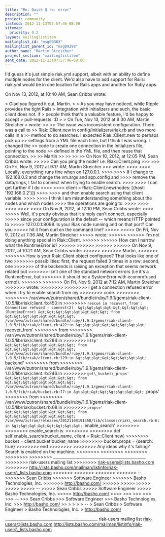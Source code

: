 ```yaml
---
title: "Re: Quick Q re: error"
description: ""
project: community
lastmod: 2012-11-13T07:57:46-08:00
sitemap:
  priority: 0.2
layout: mailinglistitem
mailinglist_id: "msg09303"
mailinglist_parent_id: "msg09298"
author_name: "Martin Streicher"
project_section: "mailinglistitem"
sent_date: 2012-11-13T07:57:46-08:00
---
```




I'd guess it's just simple riak.yml support, albeit with an ability to define 
multiple nodes for the client. We'd also have to add support for Rails: 
riak.yml would be in one location for Rails apps and another for Ruby apps. 


On Nov 13, 2012, at 10:40 AM, Sean Cribbs wrote:

&gt; Glad you figured it out, Martin.
&gt; 
&gt; As you may have noticed, while Ripple provides the tight Rails
&gt; integration with initializers and such, the basic client does not. If
&gt; people think that's a valuable feature, I'd be happy to accept
&gt; pull-requests. :D
&gt; 
&gt; On Tue, Nov 13, 2012 at 9:30 AM, Martin Streicher
&gt;  wrote:
&gt;&gt; 
&gt;&gt; The issue was inconsistent configuration. There was a call to 
&gt;&gt; Riak::Client.new in config/initializers/riak.rb and two more calls in a 
&gt;&gt; method to do searches. I expected Riak::Client.new to perhaps pick up 
&gt;&gt; settings from a YML file each time, but I think I was wrong. I changed the 
&gt;&gt; code to create one connection in the initializers file, pointing to the node 
&gt;&gt; defined in the YML file, and then reuse that connection.
&gt;&gt; 
&gt;&gt; Martin
&gt;&gt; 
&gt;&gt; 
&gt;&gt; 
&gt;&gt; On Nov 10, 2012, at 12:05 PM, Sean Cribbs wrote:
&gt;&gt; 
&gt;&gt;&gt; Can you ping the node? i.e. Riak::Client.ping
&gt;&gt;&gt; 
&gt;&gt;&gt; On Fri, Nov 9, 2012 at 9:17 AM, Martin Streicher
&gt;&gt;&gt;  wrote:
&gt;&gt;&gt;&gt; 
&gt;&gt;&gt;&gt; Locally, everything runs fine when on 127.0.0.1.
&gt;&gt;&gt;&gt; 
&gt;&gt;&gt;&gt; If I change to 192.168.0.2 and change the vm.args and app.config and 
&gt;&gt;&gt;&gt; remove the data/rings, I fail to connect when trying to enable search.
&gt;&gt;&gt;&gt; 
&gt;&gt;&gt;&gt; I can get further if I do
&gt;&gt;&gt;&gt; 
&gt;&gt;&gt;&gt; client = Riak::Client.new(nodes: [{host: '192.168.0.2'}])
&gt;&gt;&gt;&gt; 
&gt;&gt;&gt;&gt; and then enable search using that client variable.
&gt;&gt;&gt;&gt; 
&gt;&gt;&gt;&gt; I think I am misunderstanding something about the nodes and which nodes 
&gt;&gt;&gt;&gt; the operations are going to.
&gt;&gt;&gt;&gt; 
&gt;&gt;&gt;&gt; 
&gt;&gt;&gt;&gt; 
&gt;&gt;&gt;&gt; 
&gt;&gt;&gt;&gt; On Nov 9, 2012, at 12:10 PM, Sean Cribbs wrote:
&gt;&gt;&gt;&gt; 
&gt;&gt;&gt;&gt;&gt; Well, it's pretty obvious that it simply can't connect, especially
&gt;&gt;&gt;&gt;&gt; since your configuration is the default -- which means HTTP pointed to
&gt;&gt;&gt;&gt;&gt; 127.0.0.1:8098. Is your Riak node running and on that port? Can you
&gt;&gt;&gt;&gt;&gt; hit it from curl on the command line?
&gt;&gt;&gt;&gt;&gt; 
&gt;&gt;&gt;&gt;&gt; On Fri, Nov 9, 2012 at 7:36 AM, Martin Streicher
&gt;&gt;&gt;&gt;&gt;  wrote:
&gt;&gt;&gt;&gt;&gt;&gt; 
&gt;&gt;&gt;&gt;&gt;&gt; I'm not doing anything special in Riak::Client.
&gt;&gt;&gt;&gt;&gt;&gt; 
&gt;&gt;&gt;&gt;&gt;&gt; How can I narrow what the RuntimeError is?
&gt;&gt;&gt;&gt;&gt;&gt; 
&gt;&gt;&gt;&gt;&gt;&gt; 
&gt;&gt;&gt;&gt;&gt;&gt; 
&gt;&gt;&gt;&gt;&gt;&gt; On Nov 9, 2012, at 10:21 AM, Sean Cribbs wrote:
&gt;&gt;&gt;&gt;&gt;&gt; 
&gt;&gt;&gt;&gt;&gt;&gt;&gt; Martin,
&gt;&gt;&gt;&gt;&gt;&gt;&gt; 
&gt;&gt;&gt;&gt;&gt;&gt;&gt; How is your Riak::Client object configured? That looks like one of two
&gt;&gt;&gt;&gt;&gt;&gt;&gt; possibilities: first, the request failed 3 times in a row; second, one
&gt;&gt;&gt;&gt;&gt;&gt;&gt; of the backends is raising an exception that seems network related but
&gt;&gt;&gt;&gt;&gt;&gt;&gt; isn't one of the standard network errors (i.e it's a RuntimeError, but
&gt;&gt;&gt;&gt;&gt;&gt;&gt; it should be a SystemError with econnrefused errno!).
&gt;&gt;&gt;&gt;&gt;&gt;&gt; 
&gt;&gt;&gt;&gt;&gt;&gt;&gt; On Fri, Nov 9, 2012 at 7:12 AM, Martin Streicher
&gt;&gt;&gt;&gt;&gt;&gt;&gt;  wrote:
&gt;&gt;&gt;&gt;&gt;&gt;&gt;&gt; 
&gt;&gt;&gt;&gt;&gt;&gt;&gt;&gt; I get a connection refused error when I try to enable search from my 
&gt;&gt;&gt;&gt;&gt;&gt;&gt;&gt; code.
&gt;&gt;&gt;&gt;&gt;&gt;&gt;&gt; 
&gt;&gt;&gt;&gt;&gt;&gt;&gt;&gt; /var/www/zutron/shared/bundle/ruby/1.9.1/gems/riak-client-1.0.5/lib/riak/client.rb:450:in
&gt;&gt;&gt;&gt;&gt;&gt;&gt;&gt; `rescue in recover\_from': Connection refused - connect(2) 
&gt;&gt;&gt;&gt;&gt;&gt;&gt;&gt; (RuntimeError)
&gt;&gt;&gt;&gt;&gt;&gt;&gt;&gt; from 
&gt;&gt;&gt;&gt;&gt;&gt;&gt;&gt; /var/www/zutron/shared/bundle/ruby/1.9.1/gems/riak-client-1.0.5/lib/riak/client.rb:422:in
&gt;&gt;&gt;&gt;&gt;&gt;&gt;&gt; `recover\_from'
&gt;&gt;&gt;&gt;&gt;&gt;&gt;&gt; from 
&gt;&gt;&gt;&gt;&gt;&gt;&gt;&gt; /var/www/zutron/shared/bundle/ruby/1.9.1/gems/riak-client-1.0.5/lib/riak/client.rb:284:in
&gt;&gt;&gt;&gt;&gt;&gt;&gt;&gt; `http'
&gt;&gt;&gt;&gt;&gt;&gt;&gt;&gt; from 
&gt;&gt;&gt;&gt;&gt;&gt;&gt;&gt; /var/www/zutron/shared/bundle/ruby/1.9.1/gems/riak-client-1.0.5/lib/riak/client.rb:129:in
&gt;&gt;&gt;&gt;&gt;&gt;&gt;&gt; `backend'
&gt;&gt;&gt;&gt;&gt;&gt;&gt;&gt; from 
&gt;&gt;&gt;&gt;&gt;&gt;&gt;&gt; /var/www/zutron/shared/bundle/ruby/1.9.1/gems/riak-client-1.0.5/lib/riak/client.rb:246:in
&gt;&gt;&gt;&gt;&gt;&gt;&gt;&gt; `get\_bucket\_props'
&gt;&gt;&gt;&gt;&gt;&gt;&gt;&gt; from 
&gt;&gt;&gt;&gt;&gt;&gt;&gt;&gt; /var/www/zutron/shared/bundle/ruby/1.9.1/gems/riak-client-1.0.5/lib/riak/bucket.rb:77:in
&gt;&gt;&gt;&gt;&gt;&gt;&gt;&gt; `props'
&gt;&gt;&gt;&gt;&gt;&gt;&gt;&gt; from 
&gt;&gt;&gt;&gt;&gt;&gt;&gt;&gt; /var/www/zutron/shared/bundle/ruby/1.9.1/gems/riak-client-1.0.5/lib/riak/bucket.rb:68:in
&gt;&gt;&gt;&gt;&gt;&gt;&gt;&gt; `props='
&gt;&gt;&gt;&gt;&gt;&gt;&gt;&gt; from 
&gt;&gt;&gt;&gt;&gt;&gt;&gt;&gt; /var/www/zutron/releases/20121108191450/lib/classes/riak\_search.rb:6:in
&gt;&gt;&gt;&gt;&gt;&gt;&gt;&gt; `enable\_search'
&gt;&gt;&gt;&gt;&gt;&gt;&gt;&gt; 
&gt;&gt;&gt;&gt;&gt;&gt;&gt;&gt; enable\_search is:
&gt;&gt;&gt;&gt;&gt;&gt;&gt;&gt; 
&gt;&gt;&gt;&gt;&gt;&gt;&gt;&gt; def self.enable\_search(bucket\_name, client = Riak::Client.new)
&gt;&gt;&gt;&gt;&gt;&gt;&gt;&gt; bucket = client.bucket bucket\_name
&gt;&gt;&gt;&gt;&gt;&gt;&gt;&gt; bucket.props = {search: true}
&gt;&gt;&gt;&gt;&gt;&gt;&gt;&gt; end
&gt;&gt;&gt;&gt;&gt;&gt;&gt;&gt; 
&gt;&gt;&gt;&gt;&gt;&gt;&gt;&gt; Any ideas why it's failing? Search is enabled on the machine.
&gt;&gt;&gt;&gt;&gt;&gt;&gt;&gt; 
&gt;&gt;&gt;&gt;&gt;&gt;&gt;&gt; 
&gt;&gt;&gt;&gt;&gt;&gt;&gt;&gt; 
&gt;&gt;&gt;&gt;&gt;&gt;&gt;&gt; 
&gt;&gt;&gt;&gt;&gt;&gt;&gt;&gt; \_\_\_\_\_\_\_\_\_\_\_\_\_\_\_\_\_\_\_\_\_\_\_\_\_\_\_\_\_\_\_\_\_\_\_\_\_\_\_\_\_\_\_\_\_\_\_
&gt;&gt;&gt;&gt;&gt;&gt;&gt;&gt; riak-users mailing list
&gt;&gt;&gt;&gt;&gt;&gt;&gt;&gt; riak-users@lists.basho.com
&gt;&gt;&gt;&gt;&gt;&gt;&gt;&gt; http://lists.basho.com/mailman/listinfo/riak-users\_lists.basho.com
&gt;&gt;&gt;&gt;&gt;&gt;&gt; 
&gt;&gt;&gt;&gt;&gt;&gt;&gt; 
&gt;&gt;&gt;&gt;&gt;&gt;&gt; 
&gt;&gt;&gt;&gt;&gt;&gt;&gt; --
&gt;&gt;&gt;&gt;&gt;&gt;&gt; Sean Cribbs 
&gt;&gt;&gt;&gt;&gt;&gt;&gt; Software Engineer
&gt;&gt;&gt;&gt;&gt;&gt;&gt; Basho Technologies, Inc.
&gt;&gt;&gt;&gt;&gt;&gt;&gt; http://basho.com/
&gt;&gt;&gt;&gt;&gt;&gt; 
&gt;&gt;&gt;&gt;&gt; 
&gt;&gt;&gt;&gt;&gt; 
&gt;&gt;&gt;&gt;&gt; 
&gt;&gt;&gt;&gt;&gt; --
&gt;&gt;&gt;&gt;&gt; Sean Cribbs 
&gt;&gt;&gt;&gt;&gt; Software Engineer
&gt;&gt;&gt;&gt;&gt; Basho Technologies, Inc.
&gt;&gt;&gt;&gt;&gt; http://basho.com/
&gt;&gt;&gt;&gt; 
&gt;&gt;&gt; 
&gt;&gt;&gt; 
&gt;&gt;&gt; 
&gt;&gt;&gt; --
&gt;&gt;&gt; Sean Cribbs 
&gt;&gt;&gt; Software Engineer
&gt;&gt;&gt; Basho Technologies, Inc.
&gt;&gt;&gt; http://basho.com/
&gt;&gt; 
&gt; 
&gt; 
&gt; 
&gt; -- 
&gt; Sean Cribbs 
&gt; Software Engineer
&gt; Basho Technologies, Inc.
&gt; http://basho.com/


\_\_\_\_\_\_\_\_\_\_\_\_\_\_\_\_\_\_\_\_\_\_\_\_\_\_\_\_\_\_\_\_\_\_\_\_\_\_\_\_\_\_\_\_\_\_\_
riak-users mailing list
riak-users@lists.basho.com
http://lists.basho.com/mailman/listinfo/riak-users\_lists.basho.com

